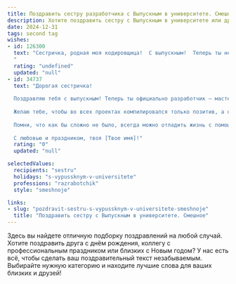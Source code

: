 ```yaml
---
title: Поздравить сестру разработчика с Выпускным в университете. Смешное
description: Хотите поздравить сестру с Выпускным в университете или другим праздником? Наш ИИ создаст незабываемое поздравление, а вы обязательно выделитесь среди других.  
date: 2024-12-31
tags: second tag
wishes:
- id: 126300
  text: "Сестричка, родная моя кодировщица!  С выпускным!  Теперь ты не просто гуманитарий с ноутбуком, а дипломированный разработчик –  готовься, мир завалишь своими гениальными (и, надеюсь, безошибочными) программами!  Пусть дедлайны тебя не пугают, а баги пусть исправляются сами собой (мечтать не вредно!).  Поздравляю с победой над учебниками и  желаю карьеры круче, чем  алгоритм сортировки!
  "
  rating: "undefined"
  updated: "null"
- id: 34737
  text: "Дорогая сестричка!
  
  Поздравляю тебя с выпускным! Теперь ты официально разработчик — мастер создания кода и волшебник виртуальных миров! Не забывай, что наш любимый язык программирования — это не только C++ и Java, но и \"К Дням Рождения и Выпускным\"!
  
  Желаю тебе, чтобы во всех проектах компилировался только позитив, а ошибок было как в твоем коде — не больше одной на миллион! Пусть твоя карьера развивается быстрее, чем программа при запуске на SSD, а завистники будут падать в бесконечные циклы от твоих успехов!
  
  Помни, что как бы сложно не было, всегда можно отладить жизнь с помощью юмора и пары добрых шуток! Успехов тебе, веселись на выпускном, и пусть твоя мечта о крутой карьере сбудется так же быстро, как загрузка страницы с интернет-магазином!
  
  С любовью и праздником, твоя [Твое имя]!"
  rating: "0"
  updated: "null"

selectedValues:
  recipients: "sestru"
  holidays: "s-vypussknym-v-universitete"
  professions: "razrabotchik"
  style: "smeshnoje"

links:
- slug: "pozdravit-sestru-s-vypussknym-v-universitete-smeshnoje"
  title: "Поздравить сестру с Выпускным в университете. Смешное"
---
```


Здесь вы найдете отличную подборку поздравлений на любой случай. 
Хотите поздравить друга с днём рождения, коллегу с профессиональным праздником или близких с Новым годом? У нас есть всё, чтобы сделать ваш поздравительный текст незабываемым. Выбирайте нужную категорию и находите лучшие слова для ваших близких и друзей!
